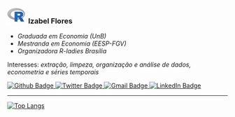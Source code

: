 ###  <img src="https://raw.githubusercontent.com/devicons/devicon/1119b9f84c0290e0f0b38982099a2bd027a48bf1/icons/r/r-original.svg" title="R" alt="R" width="40" height="40"/>&nbsp; Izabel Flores
- *Graduada em Economia (UnB)*
- *Mestranda em Economia (EESP-FGV)*
- *Organizadora R-ladies Brasília*

Interesses: *extração, limpeza, organização e análise de dados, econometria e séries temporais*

<div id="badges">
  <a href="https://github.com/izabelflores">
    <img src="https://img.shields.io/badge/Github-black?style=for-the-badge&logo=github&logoColor=white" alt="Github Badge"/>
  </a>
  <a href="https://twitter.com/Iza_Flores_">
    <img src="https://img.shields.io/badge/Twitter-blue?style=for-the-badge&logo=twitter&logoColor=white" alt="Twitter Badge"/>
  </a>
    <a href="mailto:izabelflores9@gmail.com">
    <img src="https://img.shields.io/badge/Gmail-red?style=for-the-badge&logo=gmail&logoColor=white" alt="Gmail Badge"/>
  </a>
   <a href="https://www.linkedin.com/in/izabel-flores-386478238/">
    <img src="https://img.shields.io/badge/Linkedin-blue?style=for-the-badge&logo=linkedIn&logoColor=white" alt="LinkedIn Badge"/>
</div>

---

[![Top Langs](https://github-readme-stats.vercel.app/api/top-langs/?username=izabelflores&layout=compact&theme=vision-friendly-dark)](https://github.com/anuraghazra/github-readme-stats)
